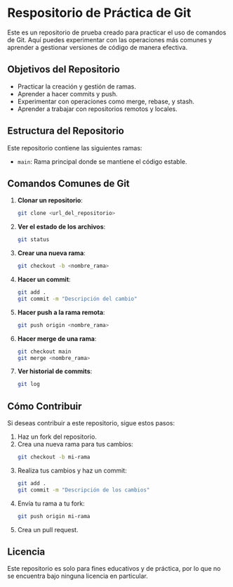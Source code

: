 # Respositorio de Práctica de Git

Este es un repositorio de prueba creado para practicar el uso de comandos de Git. Aquí puedes experimentar con las operaciones más comunes y aprender a gestionar versiones de código de manera efectiva.

## Objetivos del Repositorio

- Practicar la creación y gestión de ramas.
- Aprender a hacer commits y push.
- Experimentar con operaciones como merge, rebase, y stash.
- Aprender a trabajar con repositorios remotos y locales.

## Estructura del Repositorio

Este repositorio contiene las siguientes ramas:

- `main`: Rama principal donde se mantiene el código estable.


## Comandos Comunes de Git

1. **Clonar un repositorio**:
   ```bash
   git clone <url_del_repositorio>
2. **Ver el estado de los archivos**:
   ```bash
   git status
3. **Crear una nueva rama**:
   ```bash
   git checkout -b <nombre_rama>
4. **Hacer un commit**:
   ```bash
   git add .
   git commit -m "Descripción del cambio"
5. **Hacer push a la rama remota**:
   ```bash
   git push origin <nombre_rama>
6. **Hacer merge de una rama**:
   ```bash
   git checkout main
   git merge <nombre_rama>
7. **Ver historial de commits**:
   ```bash
   git log
## Cómo Contribuir

Si deseas contribuir a este repositorio, sigue estos pasos:

1. Haz un fork del repositorio.
2. Crea una nueva rama para tus cambios:
   ```bash
   git checkout -b mi-rama
3. Realiza tus cambios y haz un commit:
   ```bash
   git add .
   git commit -m "Descripción de los cambios"
4. Envía tu rama a tu fork:
   ```bash
   git push origin mi-rama
5. Crea un pull request.

## Licencia

Este repositorio es solo para fines educativos y de práctica, por lo que no se encuentra bajo ninguna licencia en particular.
